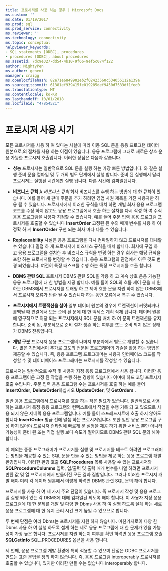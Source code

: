 ```yaml
---
title: 프로시저를 사용 하는 경우 | Microsoft Docs
ms.custom: ''
ms.date: 01/19/2017
ms.prod: sql
ms.prod_service: connectivity
ms.reviewer: ''
ms.technology: connectivity
ms.topic: conceptual
helpviewer_keywords:
- SQL statements [ODBC], procedures
- procedures [ODBC], about procedures
ms.assetid: 7dc9e327-dd54-4b10-9f66-9ef5c074f122
author: MightyPen
ms.author: genemi
manager: craigg
ms.openlocfilehash: 82e71e6849902eb2f02423560c534056112a139a
ms.sourcegitcommit: 61381ef939415fe019285def9450d7583df1fed0
ms.translationtype: MT
ms.contentlocale: ko-KR
ms.lasthandoff: 10/01/2018
ms.locfileid: "47854521"
---
```

# <a name="when-to-use-procedures"></a>프로시저 사용 시기
모든 프로시저를 사용 하 여 있다는 사실에 따라 이동 SQL 문을 응용 프로그램 데이터 원본으로,의 절차를 사용 하는 이점이 있습니다. 응용 프로그램에 그대로 새로운 상호 운용 가능한 프로시저 호출입니다. 이러한 장점은 다음과 같습니다.  
  
-   **성능** 프로시저는 일반적으로 SQL 문을 실행 하는 가장 빠른 방법입니다. 와 같은 실행 준비 문을 컴파일 및 두 개의 별도 단계에서 실행 합니다. 준비 된 실행에서 달리 프로시저는 실행된 시간에만 실행 됩니다. 다른 시간에 컴파일됩니다.  
  
-   **비즈니스 규칙** A *비즈니스 규칙* 회사 비즈니스를 수행 하는 방법에 대 한 규칙이 있습니다. 예를 들어 새 판매 주문을 추가 하려면 영업 사원 제목을 가진 사용자만 허용 될 수 있습니다. 프로시저에서 이러한 규칙을 배치 하면 개별 회사 응용 프로그램 코드를 수정 하지 않고도 응용 프로그램에서 호출 하는 절차를 다시 작성 하 여 수직 응용 프로그램을 사용자 지정할 수 있습니다. 예를 들어 주문 입력 응용 프로그램 프로시저를 호출할 수 있습니다 **InsertOrder** 고정된 된 수의 매개 변수를 사용 하 여 정확 하 게 **InsertOrder** 구현 되는 회사 마다 다를 수 있습니다.  
  
-   **Replaceability** 사실은 응용 프로그램을 다시 컴파일하지 않고 프로시저를 대체할 수 있습니다 밀접 하 게 프로시저에 비즈니스 규칙을 배치 합니다. 회사에 구입 하 고 응용 프로그램을 설치한 후 비즈니스 규칙을 변경 하는 경우 회사는 해당 규칙을 포함 하는 프로시저를 변경할 수 있습니다. 응용 프로그램의 관점에서 아무 것도 변경 되었습니다. 여전히 특정 태스크를 수행 하는 특정 프로시저를 호출 합니다.  
  
-   **DBMS 관련 SQL** 프로시저 DBMS 관련 SQL을 악용 하 고 계속 상호 운용 가능한 응용 프로그램에 대 한 방법을 제공 합니다. 예를 들어 SQL의 흐름 제어 문을 지 원하는 DBMS에서 프로시저를 트래핑 하 고 제어 흐름 문을 지원 하지 않는 DBMS에서 프로시저 오류가 반환 될 수 있습니다 하는 동안 오류에서 복구 수 있습니다.  
  
-   **프로시저에서 트랜잭션을 살아** 일부 데이터 원본의 경우에 트랜잭션이 커밋되거나 롤백될 때 연결에서 모든 준비 된 문에 대 한 액세스 계획 삭제 됩니다. 데이터 원본에 영구적으로 저장 되는 프로시저에서 SQL 문을 배치 하 여 문의 트랜잭션을 유지 합니다. 준비 된, 부분적으로 준비 절차 생존 하는 여부를 또는 준비 되지 않은 상태가 DBMS 전용입니다.  
  
-   **개발 구분** 프로시저 응용 프로그램의 나머지 부분과에서 별도로 개발할 수 있습니다. 많은 기업에서이 추가로 고도의 전문된 프로그래머의 기술을 활용 하는 방법은 제공할 수 있습니다. 즉, 응용 프로그램 프로그래머는 사용자 인터페이스 코드를 작성할 수 및 데이터베이스 프로그래머는 프로시저를 작성할 수 있습니다.  
  
 프로시저는 일반적으로 수직 및 사용자 지정 응용 프로그램에서 사용 됩니다. 이러한 응용 프로그램이은 고정 된 작업을 수행 하는 경향이 있습니다 이며에 하드 코딩 프로시저 호출 수입니다. 주문 입력 응용 프로그램 수는 프로시저를 호출 하는 예를 들어 **InsertOrder**, **DeleteOrder**하십시오 **UpdateOrder**, 및 **GetOrders** .  
  
 일반 응용 프로그램에서 프로시저를 호출 하는 작은 필요가 있습니다. 일반적으로 사용 하는 프로시저 특정 응용 프로그램의 컨텍스트에서 작업을 수행 기록 되 고 있으므로 사용 되지 않은 제네릭 응용 프로그램입니다. 예를 들어 스프레드시트에 호출 하지 않아도 합니다 **InsertOrder** 방금 전에 말씀 하는 프로시저입니다. 또한 일반 응용 프로그램 구성 하지 않아야 프로시저 런타임에 빠르게 문 실행을 제공 하기 위한 서비스 뿐만 아니라 가능성이 준비 된 또는 직접 실행 보다 속도가 떨어지므로 DBMS 관련 SQL 문의 해야 합니다.  
  
 이 예외는 종종 프로그래머가 프로시저를 실행 및 프로시저를 테스트 하려면 프로그래머는 방법을 제공할 수 있는 SQL 문을 만들 수 있는 방법을 제공 하는 응용 프로그램 개발 환경입니다. 이러한 환경 호출 **SQLProcedures** 목록 사용할 수 있는 프로시저와 **SQLProcedureColumns** 입력, 입/출력 및 출력 매개 변수를 나열 하려면 프로시저 반환 값 및 열 프로시저에서 만들어진 모든 결과 집합입니다. 그러나 이러한 프로시저 개발 해야 미리 각 데이터 원본에서 이렇게 하려면 DBMS 관련 SQL 문의 해야 합니다.  
  
 프로시저를 사용 하 여 세 가지 주요 단점이 있습니다. 즉 프로시저 작성 및 응용 프로그램 실행 되어 있는 각 DBMS에 대해 컴파일된 되도록 해야 합니다. 이 사용자 지정 응용 프로그램에 대 한 문제를 개발 및 다양 한 Dbms 사용 하 여 실행 하도록 설계 하는 세로 응용 프로그램에 대 한 유지 관리 시간 크게 높일 수 있으므로 합니다.  
  
 두 번째 단점은 여러 Dbms는 프로시저를 지원 하지 않습니다. 마찬가지로이 다양 한 Dbms 사용 하 여 실행 하도록 설계 하는 세로 응용 프로그램에 대 한 문제가 있을 가능성이 가장 높은 합니다. 프로시저를 지원 하는지 여부를 확인 하려면 응용 프로그램 호출 **SQLGetInfo** SQL_PROCEDURES 옵션을 사용 합니다.  
  
 세 번째, 응용 프로그램 개발 환경에 특히 적용할 수 있으며 단점은 ODBC 프로시저를 만드는 표준 문법을 정의 하지 않습니다. 즉, 응용 프로그램 interoperably 프로시저를 호출할 수 있습니다, 있지만 이러한 만들 수는 없습니다 interoperably 합니다.
